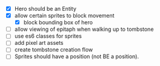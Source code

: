 - [x] Hero should be an Entity
- [x] allow certain sprites to block movement
  - [x] block bounding box of hero
- [ ] allow viewing of epitaph when walking up to tombstone
- [ ] use es6 classes for sprites
- [ ] add pixel art assets
- [ ] create tombstone creation flow
- [ ] Sprites should have a position (not BE a position).
